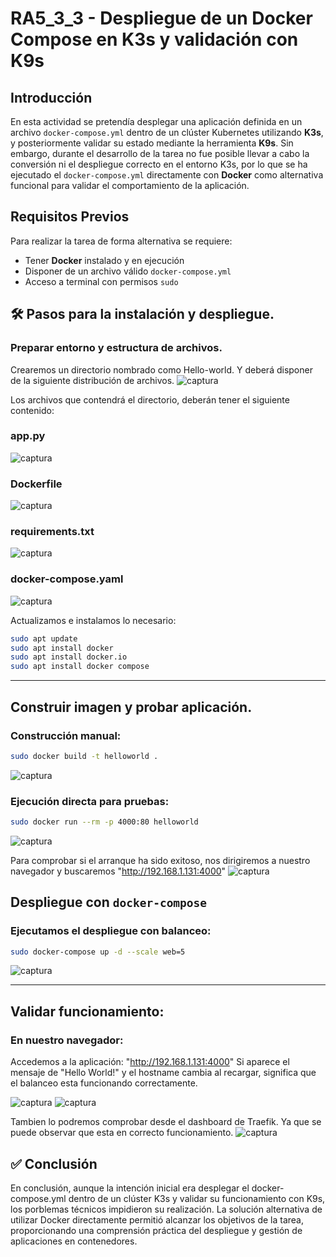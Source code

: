 # RA5_3_3 - Despliegue de un Docker Compose en K3s y validación con K9s

## Introducción

En esta actividad se pretendía desplegar una aplicación definida en un archivo `docker-compose.yml` dentro de un clúster Kubernetes utilizando **K3s**, y posteriormente validar su estado mediante la herramienta **K9s**. Sin embargo, durante el desarrollo de la tarea no fue posible llevar a cabo la conversión ni el despliegue correcto en el entorno K3s, por lo que se ha ejecutado el `docker-compose.yml` directamente con **Docker** como alternativa funcional para validar el comportamiento de la aplicación.

## Requisitos Previos

Para realizar la tarea de forma alternativa se requiere:

- Tener **Docker** instalado y en ejecución
- Disponer de un archivo válido `docker-compose.yml`
- Acceso a terminal con permisos `sudo`

## 🛠️ Pasos para la instalación y despliegue.

### Preparar entorno y estructura de archivos.

Crearemos un directorio nombrado como Hello-world. Y deberá disponer de la siguiente distribución de archivos.
![captura](images/Captura18.PNG)

Los archivos que contendrá el directorio, deberán tener el siguiente contenido:

### app.py
![captura](images/Captura29.PNG)

### Dockerfile
![captura](images/Captura20.PNG)

### requirements.txt
![captura](images/Captura28.PNG)

### docker-compose.yaml
![captura](images/Captura21.PNG)

Actualizamos e instalamos lo necesario:
```bash
sudo apt update
sudo apt install docker
sudo apt install docker.io
sudo apt install docker compose
```
---

## Construir imagen y probar aplicación.

### Construcción manual:
```bash
sudo docker build -t helloworld .
```
![captura](images/Captura19.PNG)

### Ejecución directa para pruebas:
```bash
sudo docker run --rm -p 4000:80 helloworld
```
![captura](images/Captura22.PNG)

Para comprobar si el arranque ha sido exitoso, nos dirigiremos a nuestro navegador y buscaremos "http://192.168.1.131:4000"
![captura](images/Captura23.PNG)

## Despliegue con `docker-compose`

### Ejecutamos el despliegue con balanceo:
```bash
sudo docker-compose up -d --scale web=5
```
![captura](images/Captura24.PNG)

---

## Validar funcionamiento:

### En nuestro navegador:
Accedemos a la aplicación: "http://192.168.1.131:4000" Si aparece el mensaje de "Hello World!" y el hostname cambia al recargar, significa que el balanceo esta funcionando correctamente.

![captura](images/Captura25.PNG) ![captura](images/Captura26.PNG)

Tambien lo podremos comprobar desde el dashboard de Traefik. Ya que se puede observar que esta en correcto funcionamiento.
![captura](images/Captura27.PNG)

## ✅ Conclusión
En conclusión, aunque la intención inicial era desplegar el docker-compose.yml dentro de un clúster K3s y validar su funcionamiento con K9s, los porblemas técnicos impidieron su realización. La solución alternativa de utilizar Docker directamente permitió alcanzar los objetivos de la tarea, proporcionando una comprensión práctica del despliegue y gestión de aplicaciones en contenedores.
